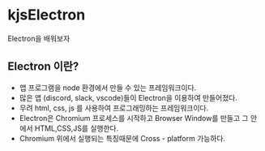 # kjsElectron
Electron을 배워보자

## Electron 이란? 
* 앱 프로그램을 node 환경에서 만들 수 있는 프레임워크이다.
* 많은 앱 (discord, slack, vscode)들이 Electron을 이용하여 만들어졌다.
* 무려 html, css, js 를 사용하여 프로그래밍하는 프레임워크이다.
* Electron은 Chromium 프로세스를 시작하고 Browser Window를 만들고 그 안에서 HTML,CSS,JS를 실행한다.
* Chromium 위에서 실행되는 특징때문에 Cross - platform 가능하다.